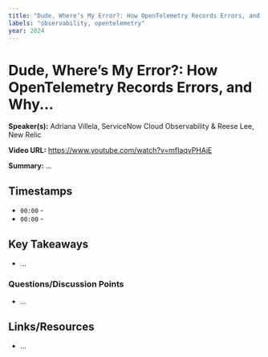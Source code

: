 ```yaml
---
title: "Dude, Where’s My Error?: How OpenTelemetry Records Errors, and Why..."
labels: "observability, opentelemetry"
year: 2024
---
```


# Dude, Where’s My Error?: How OpenTelemetry Records Errors, and Why...

**Speaker(s):** Adriana Villela, ServiceNow Cloud Observability & Reese Lee, New Relic

**Video URL:** https://www.youtube.com/watch?v=mfIaqvPHAjE

**Summary:** ...

## Timestamps

- `00:00` - 
- `00:00` - 

## Key Takeaways

- ...

### Questions/Discussion Points

- ...

## Links/Resources

- ...
